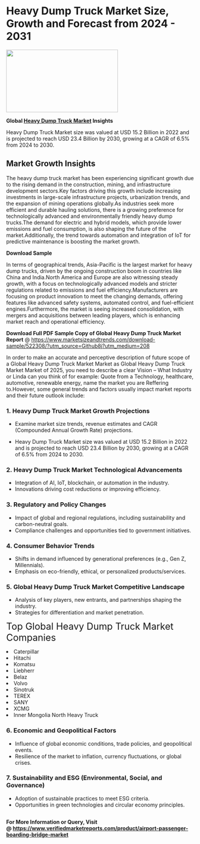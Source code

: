 <H1>Heavy Dump Truck Market Size, Growth and Forecast from 2024 - 2031</H1><img class="aligncenter size-medium wp-image-584254" src="https://thirdeyenews.in/wp-content/uploads/2024/09/Global-Market-Research-300x168.jpeg" alt="" width="300" height="168" /><p><strong>Global&nbsp;<a href="https://www.marketsizeandtrends.com/download-sample/522308/?utm_source=Github8j?utm_medium=208">Heavy Dump Truck Market</a> Insights</strong></p><p>Heavy Dump Truck Market size was valued at USD 15.2 Billion in 2022 and is projected to reach USD 23.4 Billion by 2030, growing at a CAGR of 6.5% from 2024 to 2030.</p><p><h2>Market Growth Insights</h2> <p>The heavy dump truck market has been experiencing significant growth due to the rising demand in the construction, mining, and infrastructure development sectors.Key factors driving this growth include increasing investments in large-scale infrastructure projects, urbanization trends, and the expansion of mining operations globally.As industries seek more efficient and durable hauling solutions, there is a growing preference for technologically advanced and environmentally friendly heavy dump trucks.The demand for electric and hybrid models, which provide lower emissions and fuel consumption, is also shaping the future of the market.Additionally, the trend towards automation and integration of IoT for predictive maintenance is boosting the market growth.</p> <p><strong>Download Sample</strong></p> <p>In terms of geographical trends, Asia-Pacific is the largest market for heavy dump trucks, driven by the ongoing construction boom in countries like China and India.North America and Europe are also witnessing steady growth, with a focus on technologically advanced models and stricter regulations related to emissions and fuel efficiency.Manufacturers are focusing on product innovation to meet the changing demands, offering features like advanced safety systems, automated control, and fuel-efficient engines.Furthermore, the market is seeing increased consolidation, with mergers and acquisitions between leading players, which is enhancing market reach and operational efficiency.</p> <p><span class=""><strong>Download Full PDF Sample Copy of Global Heavy Dump Truck Market Report</strong> @ <a href="https://www.marketsizeandtrends.com/download-sample/522308/?utm_source=Github8j?utm_medium=208" target="_blank">https://www.marketsizeandtrends.com/download-sample/522308/?utm_source=Github8j?utm_medium=208</a></span></p><p>In order to make an accurate and perceptive description of future scope of a Global&nbsp;Heavy Dump Truck Market Market as Global&nbsp;Heavy Dump Truck Market Market of 2025, you need to describe a clear Vision &ndash; What Industry or Linda can you think of for example: Quote from a Technology, healthcare, automotive, renewable energy, name the market you are Reffering to.However, some general trends and factors usually impact market reports and their future outlook include:</p><h3>1.&nbsp;<strong>Heavy Dump Truck Market Growth Projections</strong></h3><ul><li>Examine market size trends, revenue estimates and CAGR (Compounded Annual Growth Rate) projections.</li><li><p>Heavy Dump Truck Market size was valued at USD 15.2 Billion in 2022 and is projected to reach USD 23.4 Billion by 2030, growing at a CAGR of 6.5% from 2024 to 2030.</p></li></ul><h3>2.&nbsp;<strong>Heavy Dump Truck Market Technological Advancements</strong></h3><ul><li>Integration of AI, IoT, blockchain, or automation in the industry.</li><li>Innovations driving cost reductions or improving efficiency.</li></ul><h3>3.&nbsp;<strong>Regulatory and Policy Changes</strong></h3><ul><li>Impact of global and regional regulations, including sustainability and carbon-neutral goals.</li><li>Compliance challenges and opportunities tied to government initiatives.</li></ul><h3>4.&nbsp;<strong>Consumer Behavior Trends</strong></h3><ul><li>Shifts in demand influenced by generational preferences (e.g., Gen Z, Millennials).</li><li>Emphasis on eco-friendly, ethical, or personalized products/services.</li></ul><h3>5.&nbsp;<strong>Global Heavy Dump Truck Market Competitive Landscape</strong></h3><ul><li>Analysis of key players, new entrants, and partnerships shaping the industry.</li><li>Strategies for differentiation and market penetration.</li></ul><p data-pm-slice="1 1 []"><span style="color: inherit; font-family: inherit; font-size: 25px;">Top Global Heavy Dump Truck Market Companies</span></p><div class="" data-test-id=""><p><li>Caterpillar</li><li> Hitachi</li><li> Komatsu</li><li> Liebherr</li><li> Belaz</li><li> Volvo</li><li> Sinotruk</li><li> TEREX</li><li> SANY</li><li> XCMG</li><li> Inner Mongolia North Heavy Truck</li></p></div><h3>6.&nbsp;<strong>Economic and Geopolitical Factors</strong></h3><ul><li>Influence of global economic conditions, trade policies, and geopolitical events.</li><li>Resilience of the market to inflation, currency fluctuations, or global crises.</li></ul><h3>7.&nbsp;<strong>Sustainability and ESG (Environmental, Social, and Governance)</strong></h3><ul><li>Adoption of sustainable practices to meet ESG criteria.</li><li>Opportunities in green technologies and circular economy principles.</li></ul><h2><strong style="font-size: 14px;">For More Information or Query, Visit @&nbsp;</strong><a style="background-color: #ffffff; font-size: 14px;" href="https://www.marketsizeandtrends.com/report/heavy-dump-truck-market/" target="_blank">https://www.verifiedmarketreports.com/product/airport-passenger-boarding-bridge-market</a></h2>